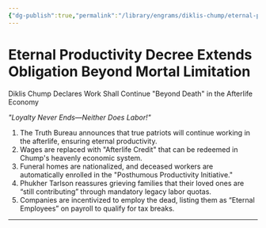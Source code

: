 ```yaml
---
{"dg-publish":true,"permalink":"/library/engrams/diklis-chump/eternal-productivity-decree-extends-obligation-beyond-mortal-limitation/","tags":["DC/Labor","DC/AS6"]}
---
```


# Eternal Productivity Decree Extends Obligation Beyond Mortal Limitation
Diklis Chump Declares Work Shall Continue "Beyond Death" in the Afterlife Economy

_"Loyalty Never Ends—Neither Does Labor!"_

1. The Truth Bureau announces that true patriots will continue working in the afterlife, ensuring eternal productivity.
2. Wages are replaced with "Afterlife Credit" that can be redeemed in Chump's heavenly economic system.
3. Funeral homes are nationalized, and deceased workers are automatically enrolled in the "Posthumous Productivity Initiative."
4. Phukher Tarlson reassures grieving families that their loved ones are “still contributing” through mandatory legacy labor quotas.
5. Companies are incentivized to employ the dead, listing them as “Eternal Employees” on payroll to qualify for tax breaks.

---

